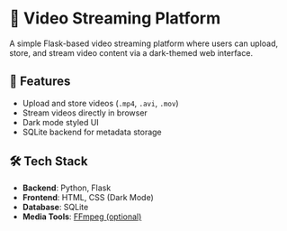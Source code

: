 # 🎥 Video Streaming Platform

A simple Flask-based video streaming platform where users can upload, store, and stream video content via a dark-themed web interface.

## 🚀 Features

- Upload and store videos (`.mp4`, `.avi`, `.mov`)
- Stream videos directly in browser
- Dark mode styled UI
- SQLite backend for metadata storage

## 🛠️ Tech Stack

- **Backend**: Python, Flask
- **Frontend**: HTML, CSS (Dark Mode)
- **Database**: SQLite
- **Media Tools**: [FFmpeg (optional)](https://ffmpeg.org/)

